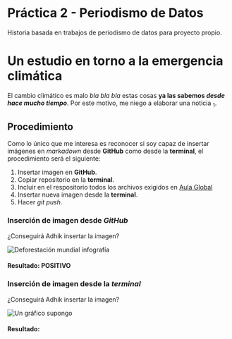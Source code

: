 # Práctica 2 - Periodismo de Datos
Historia basada en trabajos de periodismo de datos para proyecto propio.
# Un estudio en torno a la **emergencia climática**
El cambio climático es malo *bla bla bla* estas cosas **ya las sabemos _desde hace mucho tiempo_**. Por este motivo, me niego a elaborar una noticia <sub>1</sub>.
## Procedimiento
Como lo único que me interesa es reconocer si soy capaz de insertar imágenes en _markadown_ desde **GitHub** como desde la **terminal**, el  procedimiento será el siguiente:
1. Insertar imagen en **GitHub**.
2. Copiar repositorio en la **terminal**.
3. Incluir en el respositorio todos los archivos exigidos en [Aula Global](https://aulaglobal.uc3m.es/mod/assign/view.php?id=3705084)
4. Insertar nueva imagen desde la **terminal**.
5. Hacer *git push*.

### Inserción de imagen desde _GitHub_
¿Conseguirá Adhik insertar la imagen?

![Deforestación mundial infografía](https://camo.githubusercontent.com/3ba13c3f79d78c8c776815ad6a3d4ef6d861c8b41576a3e6e595aa963bf5ceaf/68747470733a2f2f692e70696e696d672e636f6d2f353634782f33392f61312f31642f33396131316464636331383137623166626566666266326566373831396235652e6a7067)

#### Resultado: POSITIVO

### Inserción de imagen desde la *terminal*
¿Conseguirá Adhik insertar la imagen?

![Un gráfico supongo](https://acortar.link/9yTwCX)


#### Resultado:

